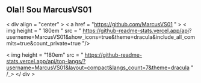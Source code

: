 ## Ola!! Sou MarcusVS01
< div align = "center" >
< a href = "https://github.com/MarcusVS01 " >
< img height = " 180em " src = "  https://github-readme-stats.vercel.app/api?
userneme=MarcusVS01&show_icons=true&theme=dracula&include_all_commits=true&count_private=true "/>

< img height = "180em" src = " https://github-readme-stats.vercel.app/api/top-langs/?username=MarcusVS01&layout=compact&langs_count=7&theme=dracula " /_>
</ div >




